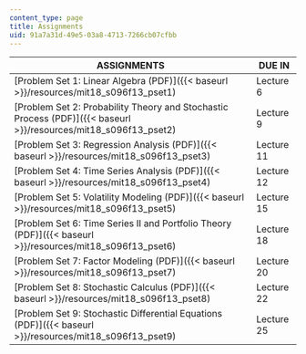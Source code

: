 ```yaml
---
content_type: page
title: Assignments
uid: 91a7a31d-49e5-03a8-4713-7266cb07cfbb
---
```


| ASSIGNMENTS | DUE IN |
| --- | --- |
| [Problem Set 1: Linear Algebra (PDF)]({{< baseurl >}}/resources/mit18_s096f13_pset1) | Lecture 6 |
| [Problem Set 2: Probability Theory and Stochastic Process (PDF)]({{< baseurl >}}/resources/mit18_s096f13_pset2) | Lecture 9 |
| [Problem Set 3: Regression Analysis (PDF)]({{< baseurl >}}/resources/mit18_s096f13_pset3) | Lecture 11 |
| [Problem Set 4: Time Series Analysis (PDF)]({{< baseurl >}}/resources/mit18_s096f13_pset4) | Lecture 12 |
| [Problem Set 5: Volatility Modeling (PDF)]({{< baseurl >}}/resources/mit18_s096f13_pset5) | Lecture 15 |
| [Problem Set 6: Time Series II and Portfolio Theory (PDF)]({{< baseurl >}}/resources/mit18_s096f13_pset6) | Lecture 18 |
| [Problem Set 7: Factor Modeling (PDF)]({{< baseurl >}}/resources/mit18_s096f13_pset7) | Lecture 20 |
| [Problem Set 8: Stochastic Calculus (PDF)]({{< baseurl >}}/resources/mit18_s096f13_pset8) | Lecture 22 |
| [Problem Set 9: Stochastic Differential Equations (PDF)]({{< baseurl >}}/resources/mit18_s096f13_pset9) | Lecture 25